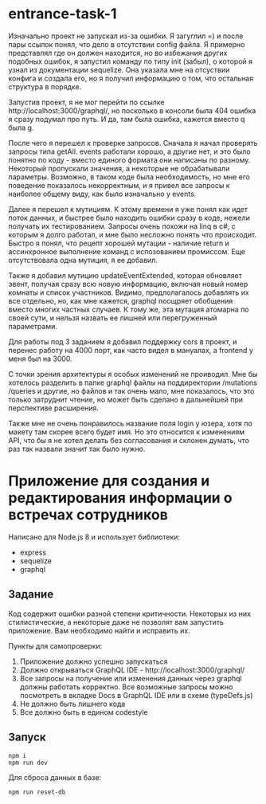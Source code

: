 # entrance-task-1

Изначально проект не запускал из-за ошибки. Я загуглил =) и после пары ссылок понял, что дело в отсутствии config файла. Я примерно представлял где он должен находится, но во избежания других подобных ошибок, я запустил команду по типу init (забыл), о которой я узнал из документации sequelize. Она указала мне на отсуствии конфига и создала его, но я получил информацию о том, что остальная структура в порядке.

Запустив проект, я не мог перейти по ссылке http://localhost:3000/graphql/, но посколько в консоли была 404 ошибка я сразу подумал про путь. И да, там была ошибка, кажется вместо q была g. 

После чего я перешел к проверке запросов. Сначала я начал проверять запросы типа getAll. events работали хорошо, а другие нет, и это было понятно по коду - вместо единого формата они написаны по разному. Некоторый пропускали значения, а некоторые не обрабатывали параметры. Возможно, в таком коде была необходимость, но мне его поведение показалось некорректным, и я привел все запросы к наиболее общему виду, как было изначально у events.

Далее я перешел к мутициям. К этому времени я уже понял как идет поток данных, и быстрее было находить ошибки сразу в коде, нежели получать их тестированием. Запросы очень похожи на linq в c#, с которым я долго работал, и мне было несложно понять что происходит. Быстро я понял, что рецепт хорошей мутации - наличие return и ассинхронное выполнение команд с испозованием промиссом. Еще отсутствовала одна мутиция, я ее добавил. 

Также я добавил мутицию updateEventExtended, которая обновляет эвент, получая сразу всю новую информацию, включая новый номер комнаты и список участников. Видимо, предлолагалось добавлять их все отдельно, но, как мне кажется, graphql поощряет обобщения вместо многих частных случаев. К тому же, эта мутация атомарна по своей сути, и нельзя назвать ее лишней или перегруженный параметрами.

Для работы под 3 заданием я добавил поддержку cors в проект, и перенес работу на 4000 порт, как часто видел в мануалах, а frontend у меня был на 3000. 

C точки зрения архитектуры я особых изменений не проиводил. Мне бы хотелось разделить в папке graphql файлы на поддиректории /mutations /queries и другие, но файлов и так очень мало, мне показалось, что это только затруднит чтение, но может быть сделано в дальнейшей при перспективе расширения.

Также мне не очень понравилось название поля login у юзера, хотя по макету там скорее всего будет имя. Но это относится к изменениям API, что бы я не хотел делать без согласования и склонен думать, что раз так назвали значит так было нужно.

# Приложение для создания и редактирования информации о встречах сотрудников

Написано для Node.js 8 и использует библиотеки:
* express
* sequelize
* graphql

## Задание
Код содержит ошибки разной степени критичности. Некоторых из них стилистические, а некоторые даже не позволят вам запустить приложение. Вам необходимо найти и исправить их.

Пункты для самопроверки:
1. Приложение должно успешно запускаться
2. Должно открываться GraphQL IDE - http://localhost:3000/graphql/
3. Все запросы на получение или изменения данных через graphql должны работать корректно. Все возможные запросы можно посмотреть в вкладке Docs в GraphQL IDE или в схеме (typeDefs.js)
4. Не должно быть лишнего кода
5. Все должно быть в едином codestyle

## Запуск
```
npm i
npm run dev
```

Для сброса данных в базе:
```
npm run reset-db
```
